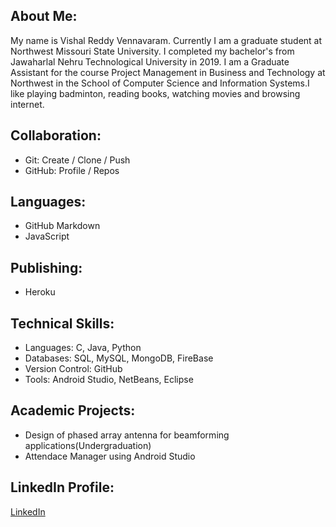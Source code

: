 ## About Me:

  My name is Vishal Reddy Vennavaram. Currently I am a graduate student at Northwest Missouri State University. I completed my bachelor's from Jawaharlal Nehru Technological University in 2019. I am a Graduate Assistant for the course Project Management in Business and Technology at Northwest in the School of Computer Science and Information Systems.I like playing badminton, reading books, watching movies and browsing internet.

## Collaboration:

- Git: Create / Clone / Push
- GitHub: Profile / Repos

## Languages:

- GitHub Markdown
- JavaScript

## Publishing:

- Heroku

## Technical Skills:
 
 - Languages: C, Java, Python
 - Databases: SQL, MySQL, MongoDB, FireBase
 - Version Control: GitHub
 - Tools: Android Studio, NetBeans, Eclipse
 
 ## Academic Projects:
 
 - Design of phased array antenna for beamforming applications(Undergraduation)
 - Attendace Manager using Android Studio
 
 ## LinkedIn Profile:
 
 [LinkedIn](www.linkedin.com/in/vishalreddyvennavaram)
 
 
